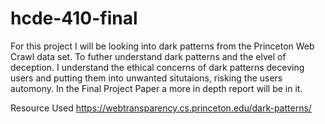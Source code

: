 # hcde-410-final
For this project I will be looking into dark patterns from the Princeton Web Crawl data set. To futher understand dark patterns and the elvel of deception. I understand the ethical concerns of dark patterns deceving users and putting them into unwanted situtaions, risking the users automony. In the Final Project Paper a more in depth report will be in it. 

Resource Used
https://webtransparency.cs.princeton.edu/dark-patterns/